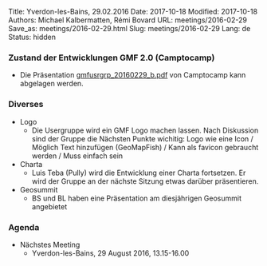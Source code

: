 Title: Yverdon-les-Bains, 29.02.2016
Date: 2017-10-18
Modified: 2017-10-18
Authors: Michael Kalbermatten, Rémi Bovard
URL: meetings/2016-02-29
Save_as: meetings/2016-02-29.html
Slug: meetings/2016-02-29
Lang: de
Status: hidden

### Zustand der Entwicklungen GMF 2.0 (Camptocamp)

* Die Präsentation [gmfusrgrp_20160229_b.pdf]({filename}/documents/meetings/2016-02-29/gmfusrgrp_20160229_b.pdf) von Camptocamp kann abgelagen werden.

### Diverses

* Logo
    * Die Usergruppe wird ein GMF Logo machen lassen. Nach Diskussion sind der Gruppe die Nächsten Punkte wichitig: Logo wie eine Icon / Möglich Text hinzufügen (GeoMapFish) / Kann als favicon gebraucht werden / Muss einfach sein
* Charta
    * Luis Teba (Pully) wird die Entwicklung einer Charta fortsetzen. Er wird der Gruppe an der nächste Sitzung etwas darüber präsentieren.
* Geosummit
    * BS und BL haben eine Präsentation am diesjährigen Geosummit angebietet

### Agenda

* Nächstes Meeting
    * Yverdon-les-Bains, 29 August 2016, 13.15-16.00
